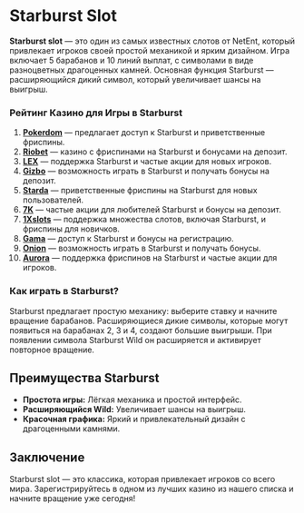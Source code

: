 # Starburst Slot

**Starburst slot** — это один из самых известных слотов от NetEnt, который привлекает игроков своей простой механикой и ярким дизайном. Игра включает 5 барабанов и 10 линий выплат, с символами в виде разноцветных драгоценных камней. Основная функция Starburst — расширяющийся дикий символ, который увеличивает шансы на выигрыш.

### Рейтинг Казино для Игры в Starburst

1. **[Pokerdom](https://brandplay.link/4k77v2yx)** — предлагает доступ к Starburst и приветственные фриспины.
2. **[Riobet](https://brandplay.link/7xBLTPyj)** — казино с фриспинами на Starburst и бонусами на депозит.
3. **[LEX](https://brandplay.link/zW4hdDFV)** — поддержка Starburst и частые акции для новых игроков.
4. **[Gizbo](https://brandplay.link/bprXw4YV)** — возможность играть в Starburst и получать бонусы на депозит.
5. **[Starda](https://brandplay.link/fB7xwRFL)** — приветственные фриспины на Starburst для новых пользователей.
6. **[7K](https://brandplay.link/BvQyFShp)** — частые акции для любителей Starburst и бонусы на депозит.
7. **[1Xslots](https://brandplay.link/hSB1khtr)** — поддержка множества слотов, включая Starburst, и фриспины для новичков.
8. **[Gama](https://brandplay.link/j6NMKsDz)** — доступ к Starburst и бонусы на регистрацию.
9. **[Onion](https://brandplay.link/zBGRVpQ9)** — возможность играть в Starburst и получать бонусы.
10. **[Aurora](https://10trafic-stat2.com/click/668546556bcc6313411604bd/6766/13032/subaccount)** — поддержка фриспинов на Starburst и частые акции для игроков.

### Как играть в Starburst?

Starburst предлагает простую механику: выберите ставку и начните вращение барабанов. Расширяющиеся дикие символы, которые могут появиться на барабанах 2, 3 и 4, создают большие выигрыши. При появлении символа Starburst Wild он расширяется и активирует повторное вращение.

## Преимущества Starburst

- **Простота игры:** Лёгкая механика и простой интерфейс.
- **Расширяющийся Wild:** Увеличивает шансы на выигрыш.
- **Красочная графика:** Яркий и привлекательный дизайн с драгоценными камнями.

## Заключение

Starburst slot — это классика, которая привлекает игроков со всего мира. Зарегистрируйтесь в одном из лучших казино из нашего списка и начните вращение уже сегодня!
